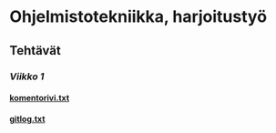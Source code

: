 # Ohjelmistotekniikka, harjoitustyö

## **Tehtävät**

### *Viikko 1*
#### [komentorivi.txt](laskarit/viikko1/komentorivi.txt)
#### [gitlog.txt](laskarit/viikko1/gitlog.txt)

